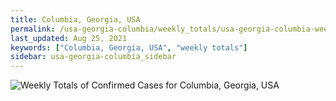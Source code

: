 ```yaml
---
title: Columbia, Georgia, USA
permalink: /usa-georgia-columbia/weekly_totals/usa-georgia-columbia-weekly_totals.html
last_updated: Aug 25, 2021
keywords: ["Columbia, Georgia, USA", "weekly totals"]
sidebar: usa-georgia-columbia_sidebar
---
```


![Weekly Totals of Confirmed Cases for Columbia, Georgia, USA](/covid_tracker/images/graphs/usa-georgia-columbia-weekly_totals_graph.png)
